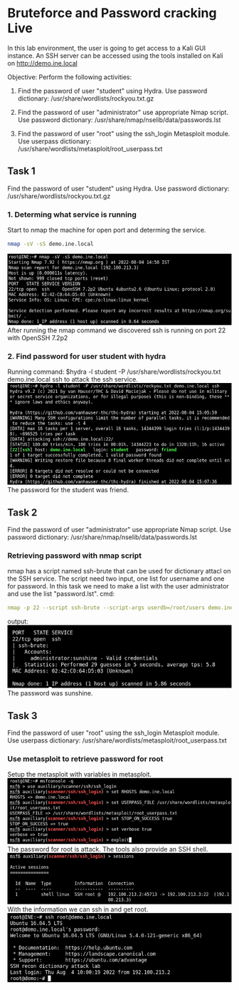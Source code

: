 # Bruteforce and Password cracking Live
In this lab environment, the user is going to get access to a Kali GUI instance. An SSH server can be accessed using the tools installed on Kali on http://demo.ine.local

Objective: Perform the following activities:

1. Find the password of user "student" using Hydra. Use password dictionary: /usr/share/wordlists/rockyou.txt.gz

2. Find the password of user "administrator" use appropriate Nmap script. Use password dictionary: /usr/share/nmap/nselib/data/passwords.lst

3. Find the password of user "root" using the ssh_login Metasploit module. Use userpass dictionary: /usr/share/wordlists/metasploit/root_userpass.txt

## Task 1
Find the password of user "student" using Hydra. Use password dictionary: /usr/share/wordlists/rockyou.txt.gz

### 1. Determing what service is running
Start to nmap the machine for open port and determing the service.
```bash
nmap -sV -sS demo.ine.local
```
![nmap](nmap.png)
After running the nmap command we discovered ssh is running on port 22 with OpenSSH 7.2p2

### 2. Find password for user student with hydra
Running command: $hydra -l student -P /usr/share/wordlists/rockyou.txt demo.ine.local ssh to attack the ssh service.
![student](student.png)
The password for the student was friend.

## Task 2
Find the password of user "administrator" use appropriate Nmap script. Use password dictionary: /usr/share/nmap/nselib/data/passwords.lst

### Retrieving password with nmap script
nmap has a script named ssh-brute that can be used for dictionary attacl on the SSH service. The script need two input, one list for username and one for password. In this task we need to make a list with the user administrator and use the list "password.lst".
cmd:
```yml
nmap -p 22 --script ssh-brute --script-args userdb=/root/users demo.ine.local
```
output:
![output](output.png)
The password was sunshine.

## Task 3
Find the password of user "root" using the ssh_login Metasploit module. Use userpass dictionary: /usr/share/wordlists/metasploit/root_userpass.txt

### Use metasploit to retrieve password for root
Setup the metasploit with variables in metasploit.
![metasploit](metasploit.png)
The password for root is attack. The tools also provide an SSH shell.
![shell](shell.png)
With the information we can ssh in and get root.
![root](root.png)